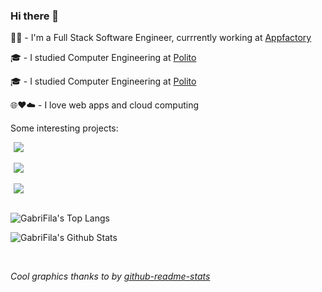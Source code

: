### Hi there 👋

👨‍💻 - I'm a Full Stack Software Engineer, currrently working at [Appfactory](https://appfactory.it/)

🎓 - I studied Computer Engineering at [Polito](https://www.polito.it/)

🎓 - I studied Computer Engineering at [Polito](https://www.polito.it/)

🌐❤️☁️ - I love web apps and cloud computing

Some interesting projects:

<a href="https://github.com/netgroup-polito/CrownLabs" style="margin: 5px">
  <img align="center" src="https://github-readme-stats.vercel.app/api/pin/?username=netgroup-polito&repo=CrownLabs&bg_color=35,0f234a,2e54ab&title_color=fff&text_color=fff&show_owner=true" />
</a>
<br/>
<br/>
<a href="https://github.com/liqotech/liqo" style="margin: 5px">
  <img align="center" src="https://github-readme-stats.vercel.app/api/pin/?username=liqotech&repo=liqo&bg_color=35,0f234a,2e54ab&title_color=fff&text_color=fff&show_owner=true" />
</a>
<br/>
<br/>
<a href="https://github.com/Mi-Lego-Al-Territorio/mlatWebsite" style="margin: 5px">
  <img align="center" src="https://github-readme-stats.vercel.app/api/pin/?username=Mi-Lego-Al-Territorio&repo=mlatWebsite&bg_color=35,0f234a,2e54ab&title_color=fff&text_color=fff" />
</a>
<br/>
<br/>

![GabriFila's Top Langs](https://github-readme-stats.vercel.app/api/top-langs/?username=GabriFila&hide=c%2B%2B&exclude_repo=PoliDOTS&bg_color=35,0f234a,2e54ab&title_color=fff&text_color=fff&layout=compact&custom_title=I%20code%20in...)

![GabriFila's Github Stats](https://github-readme-stats.vercel.app/api?username=GabriFila&bg_color=35,0f234a,2e54ab&title_color=fff&text_color=fff&show_icons=true&custom_title=My%20stats)

<br/>

_Cool graphics thanks to by [github-readme-stats](https://github.com/anuraghazra/github-readme-stats)_

